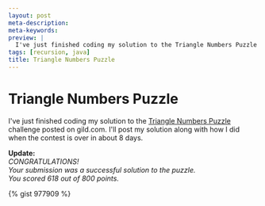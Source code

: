 ```yaml
---
layout: post
meta-description:
meta-keywords:
preview: |
  I've just finished coding my solution to the Triangle Numbers Puzzle challenge posted on gild.com. I'll post my solution along with how I did when the contest is over in about 8 days.
tags: [recursion, java]
title: Triangle Numbers Puzzle
---
```

# Triangle Numbers Puzzle

I've just finished coding my solution to the <a href="http://www.gild.com/compete/competitions/176?utm_source=gildwire&amp;utm_medium=email&amp;utm_content=us&amp;utm_campaign=newsletter_35" target="_blank" title="Triangle Numbers Puzzle">Triangle Numbers Puzzle</a> challenge posted on gild.com. I'll post my solution along with how I did when the contest is over in about 8 days.

__Update:__  
_CONGRATULATIONS!_  
_Your submission was a successful solution to the puzzle._  
_You scored 618 out of 800 points._

{% gist 977909 %}
